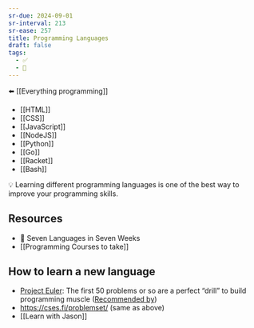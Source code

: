 ```yaml
---
sr-due: 2024-09-01
sr-interval: 213
sr-ease: 257
title: Programming Languages
draft: false
tags:
  - ✅
  - 🧭
---
```


⬅️ [[Everything programming]]

- [[HTML]]
- [[CSS]]
- [[JavaScript]]
- [[NodeJS]]
- [[Python]]
- [[Go]]
- [[Racket]]
- [[Bash]]

💡 Learning different programming languages is one of the best way to improve your programming skills.
## Resources
- 📕 Seven Languages in Seven Weeks 
- [[Programming Courses to take]]

## How to learn a new language
- [Project Euler]([https://projecteuler.net/archives](https://projecteuler.net/archives)): The first 50 problems or so are a perfect “drill” to build programming muscle ([Recommended by](https://matklad.github.io/2023/08/06/fantastic-learning-resources.html))
- https://cses.fi/problemset/ (same as above)
- [[Learn with Jason]]
